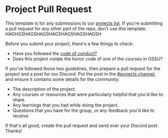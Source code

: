 # Project Pull Request

This template is for any submissions to our [projects list](https://github.com/ossu/computer-science/blob/master/PROJECTS.md).
If you're submitting a pull request for any other part of the repo, don't use this
template. HAGHGSHAGSHAGSHAGSHAGSHAGSHAGSH

Before you submit your project, there's a few things to check:

* Have you followed the [code of conduct?](https://github.com/ossu/code-of-conduct)
* Does this project violate the honor code of one of the courses in OSSU?

If you've followed those two guidelines, then prepare a pull request for the project
and a post for our Discord. Put the post in the [#projects channel](https://discord.com/channels/744385009028431943/881778556961701909),
and ensure it contains some details for the community:

* The description of the project.
* Any courses or resources that were particularly helpful that you'd like to share.
* Any learnings that you had while doing the project.
* Questions that you have for the group, or any feedback you'd like to receive.

If that's all good, create the pull request and send over your Discord post. Thanks!
